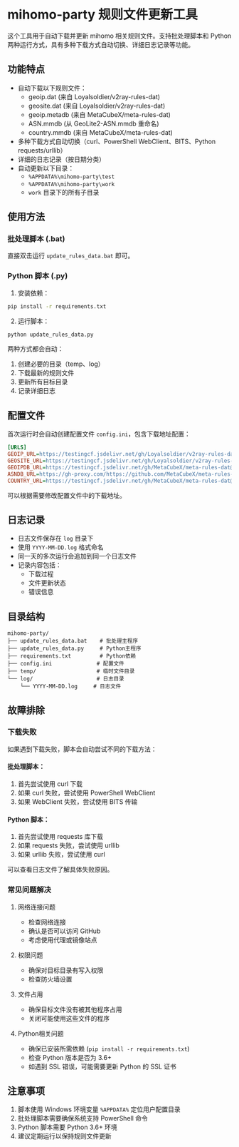 # mihomo-party 规则文件更新工具

这个工具用于自动下载并更新 mihomo 相关规则文件。支持批处理脚本和 Python 两种运行方式，具有多种下载方式自动切换、详细日志记录等功能。

## 功能特点

- 自动下载以下规则文件：
  - geoip.dat (来自 Loyalsoldier/v2ray-rules-dat)
  - geosite.dat (来自 Loyalsoldier/v2ray-rules-dat)
  - geoip.metadb (来自 MetaCubeX/meta-rules-dat)
  - ASN.mmdb (从 GeoLite2-ASN.mmdb 重命名)
  - country.mmdb (来自 MetaCubeX/meta-rules-dat)
- 多种下载方式自动切换（curl、PowerShell WebClient、BITS、Python requests/urllib）
- 详细的日志记录（按日期分类）
- 自动更新以下目录：
  - `%APPDATA%\mihomo-party\test`
  - `%APPDATA%\mihomo-party\work`
  - `work` 目录下的所有子目录

## 使用方法

### 批处理脚本 (.bat)

直接双击运行 `update_rules_data.bat` 即可。

### Python 脚本 (.py)

1. 安装依赖：
```bash
pip install -r requirements.txt
```

2. 运行脚本：
```bash
python update_rules_data.py
```

两种方式都会自动：
1. 创建必要的目录（temp、log）
2. 下载最新的规则文件
3. 更新所有目标目录
4. 记录详细日志

## 配置文件

首次运行时会自动创建配置文件 `config.ini`，包含下载地址配置：

```ini
[URLS]
GEOIP_URL=https://testingcf.jsdelivr.net/gh/Loyalsoldier/v2ray-rules-dat@release/geoip.dat
GEOSITE_URL=https://testingcf.jsdelivr.net/gh/Loyalsoldier/v2ray-rules-dat@release/geosite.dat
GEOIPDB_URL=https://testingcf.jsdelivr.net/gh/MetaCubeX/meta-rules-dat@release/geoip.metadb
ASNDB_URL=https://gh-proxy.com/https://github.com/MetaCubeX/meta-rules-dat/releases/download/latest/GeoLite2-ASN.mmdb
COUNTRY_URL=https://testingcf.jsdelivr.net/gh/MetaCubeX/meta-rules-dat@release/country.mmdb
```

可以根据需要修改配置文件中的下载地址。

## 日志记录

- 日志文件保存在 `log` 目录下
- 使用 `YYYY-MM-DD.log` 格式命名
- 同一天的多次运行会追加到同一个日志文件
- 记录内容包括：
  - 下载过程
  - 文件更新状态
  - 错误信息

## 目录结构

```
mihomo-party/
├── update_rules_data.bat    # 批处理主程序
├── update_rules_data.py     # Python主程序
├── requirements.txt         # Python依赖
├── config.ini              # 配置文件
├── temp/                   # 临时文件目录
└── log/                    # 日志目录
    └── YYYY-MM-DD.log     # 日志文件
```

## 故障排除

### 下载失败

如果遇到下载失败，脚本会自动尝试不同的下载方法：

#### 批处理脚本：
1. 首先尝试使用 curl 下载
2. 如果 curl 失败，尝试使用 PowerShell WebClient
3. 如果 WebClient 失败，尝试使用 BITS 传输

#### Python 脚本：
1. 首先尝试使用 requests 库下载
2. 如果 requests 失败，尝试使用 urllib
3. 如果 urllib 失败，尝试使用 curl

可以查看日志文件了解具体失败原因。

### 常见问题解决

1. 网络连接问题
   - 检查网络连接
   - 确认是否可以访问 GitHub
   - 考虑使用代理或镜像站点

2. 权限问题
   - 确保对目标目录有写入权限
   - 检查防火墙设置

3. 文件占用
   - 确保目标文件没有被其他程序占用
   - 关闭可能使用这些文件的程序

4. Python相关问题
   - 确保已安装所需依赖 (`pip install -r requirements.txt`)
   - 检查 Python 版本是否为 3.6+
   - 如遇到 SSL 错误，可能需要更新 Python 的 SSL 证书

## 注意事项

1. 脚本使用 Windows 环境变量 `%APPDATA%` 定位用户配置目录
2. 批处理脚本需要确保系统支持 PowerShell 命令
3. Python 脚本需要 Python 3.6+ 环境
4. 建议定期运行以保持规则文件更新 